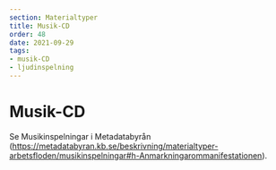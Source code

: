 ```yaml
---
section: Materialtyper
title: Musik-CD
order: 48
date: 2021-09-29
tags:
- musik-CD
- ljudinspelning
--- 
```


# Musik-CD
Se Musikinspelningar i Metadatabyrån (https://metadatabyran.kb.se/beskrivning/materialtyper-arbetsfloden/musikinspelningar#h-Anmarkningarommanifestationen).
